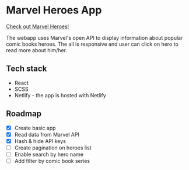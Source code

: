 # Marvel Heroes App

[Check out Marvel Heroes!](https://marvel-heroes-cards.netlify.app/)

The webapp uses Marvel's open API to display information about popular comic books heroes.
The all is responsive and user can click on hero to read more about him/her.

## Tech stack

- React
- SCSS
- Netlify - the app is hosted with Netlify

## Roadmap

- [x] Create basic app
- [x] Read data from Marvel API
- [x] Hash & hide API keys
- [ ] Create pagination on heroes list
- [ ] Enable search by hero name
- [ ] Add filter by comic book series
